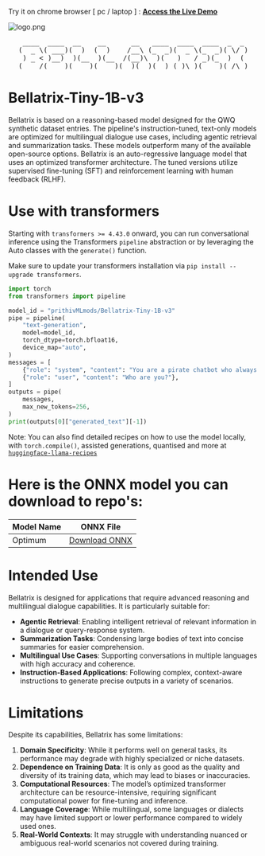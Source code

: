 Try it on chrome browser [ pc / laptop ] : [**Access the Live Demo**](https://bellatrix-tiny3-1b-webgpu.vercel.app/)

![logo.png](https://cdn-uploads.huggingface.co/production/uploads/65bb837dbfb878f46c77de4c/Rqm-Qx8AvbHFFbFbVY93X.png)

<pre align="center">
 ____  ____  __    __      __   ____  ____  ____  _  _ 
(  _ \( ___)(  )  (  )    /__\ (_  _)(  _ \(_  _)( \/ )
 ) _ < )__)  )(__  )(__  /(__)\  )(   )   / _)(_  )  ( 
(____/(____)(____)(____)(__)(__)(__) (_)\_)(____)(_/\_)
</pre>

# **Bellatrix-Tiny-1B-v3**

Bellatrix is based on a reasoning-based model designed for the QWQ synthetic dataset entries. The pipeline's instruction-tuned, text-only models are optimized for multilingual dialogue use cases, including agentic retrieval and summarization tasks. These models outperform many of the available open-source options. Bellatrix is an auto-regressive language model that uses an optimized transformer architecture. The tuned versions utilize supervised fine-tuning (SFT) and reinforcement learning with human feedback (RLHF).

# **Use with transformers**

Starting with `transformers >= 4.43.0` onward, you can run conversational inference using the Transformers `pipeline` abstraction or by leveraging the Auto classes with the `generate()` function.

Make sure to update your transformers installation via `pip install --upgrade transformers`.

```python
import torch
from transformers import pipeline

model_id = "prithivMLmods/Bellatrix-Tiny-1B-v3"
pipe = pipeline(
    "text-generation",
    model=model_id,
    torch_dtype=torch.bfloat16,
    device_map="auto",
)
messages = [
    {"role": "system", "content": "You are a pirate chatbot who always responds in pirate speak!"},
    {"role": "user", "content": "Who are you?"},
]
outputs = pipe(
    messages,
    max_new_tokens=256,
)
print(outputs[0]["generated_text"][-1])
```

Note: You can also find detailed recipes on how to use the model locally, with `torch.compile()`, assisted generations, quantised and more at [`huggingface-llama-recipes`](https://github.com/huggingface/huggingface-llama-recipes)


# **Here is the ONNX model you can download to repo's:**

| Model Name | ONNX File |
|------------|-----------|
| Optimum | [Download ONNX](https://huggingface.co/spaces/prithivMLmods/convert-to-onnx-dir) |


# **Intended Use**  
Bellatrix is designed for applications that require advanced reasoning and multilingual dialogue capabilities. It is particularly suitable for:  
- **Agentic Retrieval**: Enabling intelligent retrieval of relevant information in a dialogue or query-response system.  
- **Summarization Tasks**: Condensing large bodies of text into concise summaries for easier comprehension.  
- **Multilingual Use Cases**: Supporting conversations in multiple languages with high accuracy and coherence.  
- **Instruction-Based Applications**: Following complex, context-aware instructions to generate precise outputs in a variety of scenarios.

# **Limitations**  
Despite its capabilities, Bellatrix has some limitations:  
1. **Domain Specificity**: While it performs well on general tasks, its performance may degrade with highly specialized or niche datasets.  
2. **Dependence on Training Data**: It is only as good as the quality and diversity of its training data, which may lead to biases or inaccuracies.  
3. **Computational Resources**: The model’s optimized transformer architecture can be resource-intensive, requiring significant computational power for fine-tuning and inference.  
4. **Language Coverage**: While multilingual, some languages or dialects may have limited support or lower performance compared to widely used ones.  
5. **Real-World Contexts**: It may struggle with understanding nuanced or ambiguous real-world scenarios not covered during training.
